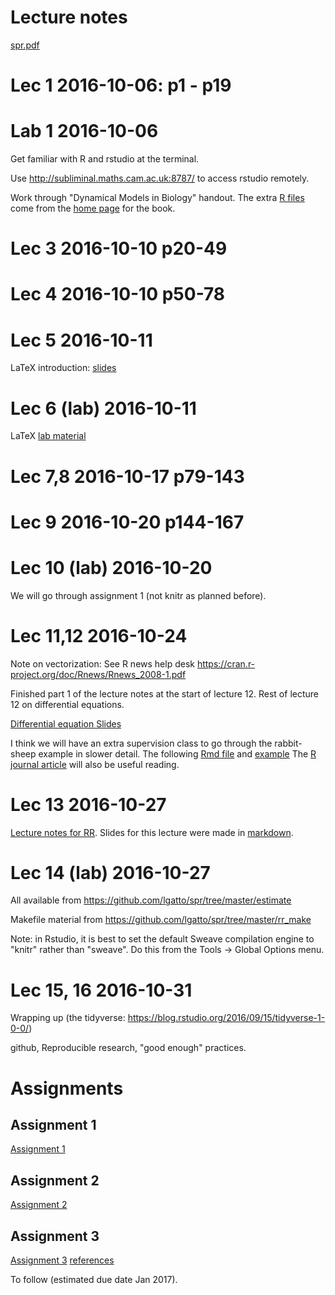 
# Lecture notes

[spr.pdf](spr.pdf)

# Lec 1 2016-10-06: p1 - p19

# Lab 1 2016-10-06

Get familiar with R and rstudio at the terminal.

Use http://subliminal.maths.cam.ac.uk:8787/ to access rstudio
remotely.

Work through "Dynamical Models in Biology" handout.   The extra
[R files](https://people.cam.cornell.edu/~dmb/Rfiles.zip) come from
the [home page](https://people.cam.cornell.edu/~dmb/DMBsupplements.html) for the book.


# Lec 3 2016-10-10 p20-49

# Lec 4 2016-10-10 p50-78

# Lec 5 2016-10-11 

LaTeX introduction:
[slides](https://github.com/sje30/latex101/blob/master/latex101.pdf)


# Lec 6 (lab) 2016-10-11

LaTeX [lab material](https://github.com/sje30/texintro/blob/master/intro.pdf)

# Lec 7,8 2016-10-17 p79-143

# Lec 9 2016-10-20 p144-167

# Lec 10 (lab) 2016-10-20
We will go through assignment 1 (not knitr as planned before).

# Lec 11,12 2016-10-24
Note on vectorization: See R news help desk https://cran.r-project.org/doc/Rnews/Rnews_2008-1.pdf

Finished part 1 of the lecture notes at the start of lecture 12.  Rest
of lecture 12 on differential equations.

[Differential equation Slides](de/de.pdf)

I think we will have an extra supervision class to go through the
rabbit-sheep example in slower detail.  The following
[Rmd file](de/sheep-phaseR.Rmd) and
[example](https://cdn.rawgit.com/sje30/rpc2016/master/de/sheep-phaseR.html)
The
[R journal article](https://journal.r-project.org/archive/2014-2/grayling.pdf)
will also be useful reading.

# Lec 13 2016-10-27
[Lecture notes for RR](https://github.com/lgatto/spr/tree/master/rr.pdf).
Slides for this lecture were made in [markdown](https://github.com/lgatto/spr/tree/master/rr.md).

# Lec 14 (lab) 2016-10-27

All available from https://github.com/lgatto/spr/tree/master/estimate

Makefile material from
https://github.com/lgatto/spr/tree/master/rr_make

Note: in Rstudio, it is best to set the default Sweave compilation
engine to "knitr" rather than "sweave".  Do this from the Tools ->
Global Options menu.


# Lec 15, 16 2016-10-31

Wrapping up  (the tidyverse: https://blog.rstudio.org/2016/09/15/tidyverse-1-0-0/)

github, Reproducible research, "good enough" practices.



# Assignments

## Assignment 1

[Assignment 1](assigns/spa1-2016.pdf)

## Assignment 2

[Assignment 2](assigns/spa2-2016.pdf)


## Assignment 3

[Assignment 3](assigns/spa3-2016.pdf) [references](https://paperpile.com/shared/lNKK5w)

To follow (estimated due date Jan 2017).


